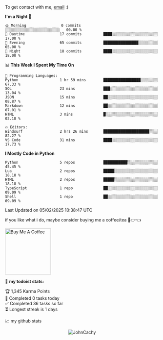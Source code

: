 To get contact with me, [email](mailto:ami@johncachy.us.kg) :)


<!--START_SECTION:waka-->
**I'm a Night 🦉** 

```text
🌞 Morning                0 commits           ░░░░░░░░░░░░░░░░░░░░░░░░░   00.00 % 
🌆 Daytime                17 commits          ████░░░░░░░░░░░░░░░░░░░░░   17.00 % 
🌃 Evening                65 commits          ████████████████░░░░░░░░░   65.00 % 
🌙 Night                  18 commits          ████░░░░░░░░░░░░░░░░░░░░░   18.00 % 
```


📊 **This Week I Spent My Time On** 

```text
💬 Programming Languages: 
Python                   1 hr 59 mins        █████████████████░░░░░░░░   67.33 % 
SQL                      23 mins             ███░░░░░░░░░░░░░░░░░░░░░░   13.04 % 
JSON                     15 mins             ██░░░░░░░░░░░░░░░░░░░░░░░   08.87 % 
Markdown                 12 mins             ██░░░░░░░░░░░░░░░░░░░░░░░   07.01 % 
HTML                     3 mins              █░░░░░░░░░░░░░░░░░░░░░░░░   02.18 % 

🔥 Editors: 
Windsurf                 2 hrs 26 mins       █████████████████████░░░░   82.27 % 
VS Code                  31 mins             ████░░░░░░░░░░░░░░░░░░░░░   17.73 % 
```

**I Mostly Code in Python** 

```text
Python                   5 repos             ███████████░░░░░░░░░░░░░░   45.45 % 
Lua                      2 repos             █████░░░░░░░░░░░░░░░░░░░░   18.18 % 
HTML                     2 repos             █████░░░░░░░░░░░░░░░░░░░░   18.18 % 
TypeScript               1 repo              ██░░░░░░░░░░░░░░░░░░░░░░░   09.09 % 
Shell                    1 repo              ██░░░░░░░░░░░░░░░░░░░░░░░   09.09 % 
```




 Last Updated on 05/02/2025 10:38:47 UTC
<!--END_SECTION:waka-->

if you like what i do, maybe consider buying me a coffee/tea 🥺👉👈

<a href="https://buymeacoffee.com/johncachy" target="_blank"><img src="https://cdn.buymeacoffee.com/buttons/v2/default-red.png" alt="Buy Me A Coffee" width="150" ></a>

🚧 **my todoist stats:**

<!-- TODO-IST:START -->
🏆  1,345 Karma Points           
🌸  Completed 0 tasks today           
✅  Completed 36 tasks so far           
⏳  Longest streak is 1 days
<!-- TODO-IST:END -->

📈 my github stats

<p align="center"> <img src="https://github-readme-stats.vercel.app/api?username=chinshunyu&show_icons=true&theme=gotham" alt="JohnCachy" />




